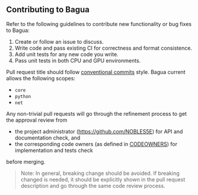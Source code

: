 ## Contributing to Bagua

Refer to the following guidelines to contribute new functionality or bug fixes to Bagua:

1. Create or follow an issue to discuss.
2. Write code and pass existing CI for correctness and format consistence.
3. Add unit tests for any new code you write.
4. Pass unit tests in both CPU and GPU environments.

Pull request title should follow [conventional commits](https://www.conventionalcommits.org/en/v1.0.0/) style. Bagua current allows the following scopes:

- `core`
- `python`
- `net`

Any non-trivial pull requests will go through the refinement process to get the approval review from 

* the project administrator (https://github.com/NOBLES5E) for API and documentation check, and
* the corresponding code owners (as defined in [CODEOWNERS](https://github.com/BaguaSys/bagua/blob/master/.github/CODEOWNERS)) for implementation and tests check

before merging.

> Note: In general, breaking change should be avoided. If breaking changed is needed, it should be explicitly shown in the pull request description and go through the same code review process.

